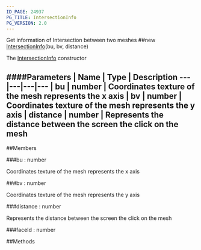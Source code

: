 ```yaml
---
ID_PAGE: 24937
PG_TITLE: IntersectionInfo
PG_VERSION: 2.0
---
```


Get information of Intersection between two meshes
##new [IntersectionInfo](/classes/IntersectionInfo)(bu, bv, distance)



The [IntersectionInfo](/classes/IntersectionInfo) constructor




####Parameters
 | Name | Type | Description
---|---|---|---
 | bu | number | Coordinates texture of the mesh represents the x axis
 | bv | number | Coordinates texture of the mesh represents the y axis
 | distance | number | Represents the distance between the screen the click on the mesh
---

##Members

###bu : number




Coordinates texture of the mesh represents the x axis



###bv : number




Coordinates texture of the mesh represents the y axis



###distance : number




Represents the distance between the screen the click on the mesh



###faceId : number




##Methods
